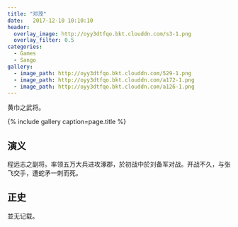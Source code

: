 ```yaml
---
title: "邓茂"
date:   2017-12-10 10:10:10
header:
  overlay_image: http://oyy3dtfqo.bkt.clouddn.com/s3-1.png
  overlay_filter: 0.5
categories:
  - Games
  - Sango
gallery:
  - image_path: http://oyy3dtfqo.bkt.clouddn.com/529-1.png
  - image_path: http://oyy3dtfqo.bkt.clouddn.com/a172-1.png
  - image_path: http://oyy3dtfqo.bkt.clouddn.com/a126-1.png
---
```


黄巾之武将。

{% include gallery caption=page.title %}

## 演义

程远志之副将。率领五万大兵进攻涿郡，於初战中於刘备军对战。开战不久，与张飞交手，遭蛇矛一刺而死。

## 正史

並无记载。